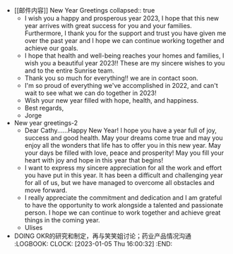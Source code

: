 - [[邮件内容]] New Year Greetings
  collapsed:: true
	- I wish you a happy and prosperous year 2023, I hope that this new year arrives with great success for you and your families. Furthermore, I thank you for the support and trust you have given me over the past year and I hope we can continue working together and achieve our goals.
	- I hope that health and well-being reaches your homes and families, I wish you a beautiful year 2023!! These are my sincere wishes to you and to the entire Sunrise team.
	- Thank you so much for everything!! we are in contact soon.
	- I'm so proud of everything we've accomplished in 2022, and can't wait to see what we can do together in 2023!
	- Wish your new year filled with hope, health, and happiness.
	- Best regards,
	- Jorge
- New year greetings-2
	- Dear Cathy......Happy New Year! I hope you have a year full of joy, success and good health. May your dreams come true and may you enjoy all the wonders that life has to offer you in this new year. May your days be filled with love, peace and prosperity! May you fill your heart with joy and hope in this year that begins!
	- I want to express my sincere appreciation for all the work and effort you have put in this year. It has been a difficult and challenging year for all of us, but we have managed to overcome all obstacles and move forward.
	- I really appreciate the commitment and dedication and I am grateful to have the opportunity to work alongside a talented and passionate person. I hope we can continue to work together and achieve great things in the coming year.
	- Ulises
- DOING OKR的研究和制定，再与笑笑姐讨论；药业产品情况沟通
  :LOGBOOK:
  CLOCK: [2023-01-05 Thu 16:00:32]
  :END: